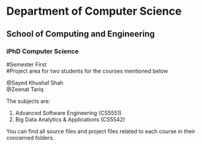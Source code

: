 # Department of Computer Science<br />
## School of Computing and Engineering<br />
### iPhD Computer Science<br />
#Semester First<br />
#Project area for two students for the courses mentioned below<br />

@Sayed Khushal Shah <br />
@Zeenat Tariq <br />


The subjects are:
1. Advanced Software Engineering (CS5551)
2. Big Data Analytics & Applications (CS5542)

You can find all source files and project files related to each course in their concerned folders.
